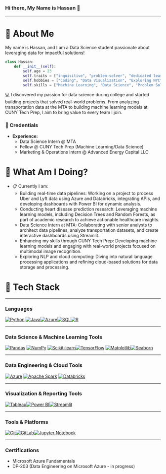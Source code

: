 ### Hi there, My Name is Hassan 👋

<hr>

# 📮 About Me

My name is Hassan, and I am a Data Science student passionate about leveraging data for impactful solutions!

```python
class Hassan:
    def __init__(self):
        self.age = 23
        self.traits = ["inquisitive", "problem-solver", "dedicated learner"]
        self.hobbies = ["Coding", "Data Visualization", "Exploring NYC"]
        self.skills = ["Machine Learning", "Data Science", "Problem Solving", "Data Engineering", "Data Analysis", "Statistical Modeling"]
```
💻 I discovered my passion for data science during college and started building projects that solved real-world problems. From analyzing transportation data at the MTA to building machine learning models at CUNY Tech Prep, I aim to bring value to every team I join.

### 💼 Credentials
- **Experience:**
	- Data Science Intern @ MTA
	- Fellow @ CUNY Tech Prep (Machine Learning/Data Science)
	- Marketing & Operations Intern @ Advanced Energy Capital LLC

# 📍 What Am I Doing?
- 📋 Currently I am:
	- Building real-time data pipelines: Working on a project to process Uber and Lyft data using Azure and Databricks, integrating APIs, and developing dashboards with Power BI for dynamic analysis.
	- Conducting heart disease prediction research: Leveraging machine learning models, including Decision Trees and Random Forests, as part of academic research to achieve actionable healthcare insights.
	- Data Science Intern at MTA: Collaborating with senior analysts to architect data pipelines, analyze transportation datasets, and create interactive dashboards using Streamlit.
	- Enhancing my skills through CUNY Tech Prep: Developing machine learning models and engaging with real-world projects focused on multimodal image recognition.
	- Exploring NLP and cloud computing: Diving into natural language processing applications and refining cloud-based solutions for data storage and processing.


# 🚀 Tech Stack

---

### **Languages**


[![Python](https://skillicons.dev/icons?i=python&theme=dark)](https://skillicons.dev) [![Java](https://skillicons.dev/icons?i=java&theme=dark)](https://skillicons.dev)[![Azure](https://skillicons.dev/icons?i=azure&theme=dark)](https://skillicons.dev)[![SQL](https://skillicons.dev/icons?i=mysql&theme=dark)](https://skillicons.dev)[![R](https://skillicons.dev/icons?i=r&theme=dark)](https://skillicons.dev)

---

### **Data Science & Machine Learning Tools**  
[![Pandas](https://skillicons.dev/icons?i=pandas&theme=dark)](https://skillicons.dev)  [![NumPy](https://skillicons.dev/icons?i=numpy&theme=dark)](https://skillicons.dev)  [![Scikit-learn](https://skillicons.dev/icons?i=scikit-learn&theme=dark)](https://skillicons.dev)[![TensorFlow](https://skillicons.dev/icons?i=tensorflow&theme=dark)](https://skillicons.dev)  [![Matplotlib](https://skillicons.dev/icons?i=matplotlib&theme=dark)](https://skillicons.dev)[![Seaborn](https://skillicons.dev/icons?i=seaborn&theme=dark)](https://skillicons.dev)

---

### **Data Engineering & Cloud Tools**  
[![Azure](https://skillicons.dev/icons?i=azure&theme=dark)](https://skillicons.dev)  [![Apache Spark](https://skillicons.dev/icons?i=apache&theme=dark)](https://skillicons.dev)  [![Databricks](https://skillicons.dev/icons?i=databricks&theme=dark)](https://skillicons.dev)  


---

### **Visualization & Reporting Tools**  
[![Tableau](https://skillicons.dev/icons?i=tableau&theme=dark)](https://skillicons.dev)[![Power BI](https://skillicons.dev/icons?i=powerbi&theme=dark)](https://skillicons.dev)[![Streamlit](https://skillicons.dev/icons?i=streamlit&theme=dark)](https://skillicons.dev) 

---

### **Tools & Platforms**  
[![Git](https://skillicons.dev/icons?i=git&theme=dark)](https://skillicons.dev)[![GitLab](https://skillicons.dev/icons?i=gitlab&theme=dark)](https://skillicons.dev)[![Jupyter Notebook](https://skillicons.dev/icons?i=jupyter&theme=dark)](https://skillicons.dev)

---

### **Certifications**  
- Microsoft Azure Fundamentals  
- DP-203 (Data Engineering on Microsoft Azure - in progress)

